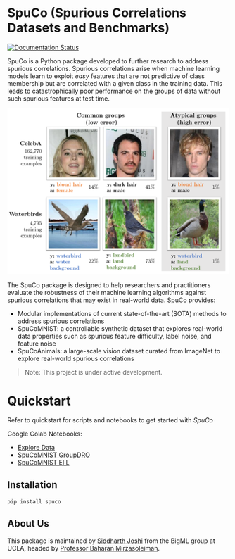 # SpuCo (Spurious Correlations Datasets and Benchmarks)

[![Documentation Status](https://readthedocs.org/projects/spuco/badge/?version=latest)](https://spuco.readthedocs.io/en/latest/?badge=latest)

SpuCo is a Python package developed to further research to address spurious correlations. Spurious correlations arise when machine learning models learn to exploit *easy* features that are not predictive of class membership but are correlated with a given class in the training data. This leads to catastrophically poor performance on the groups of data without such spurious features at test time.

![Diagram illustrating the spurious correlations problem](docs/source/intro_fig.png)

The SpuCo package is designed to help researchers and practitioners evaluate the robustness of their machine learning algorithms against spurious correlations that may exist in real-world data. SpuCo provides:

- Modular implementations of current state-of-the-art (SOTA) methods to address spurious correlations
- SpuCoMNIST: a controllable synthetic dataset that explores real-world data properties such as spurious feature difficulty, label noise, and feature noise
- SpuCoAnimals: a large-scale vision dataset curated from ImageNet to explore real-world spurious correlations

> Note: This project is under active development.

# Quickstart

Refer to quickstart for scripts and notebooks to get started with *SpuCo*

Google Colab Notebooks: 

- [Explore Data](https://drive.google.com/file/d/1jwZJ27gTh2t9V3rY6Co-oSIeUvCt3php/view?usp=sharing)
- [SpuCoMNIST GroupDRO](https://drive.google.com/file/d/1LXAwbkIt4nryI6K6OYhv7zo3LRNmBCW0/view?usp=drive_link)
- [SpuCoMNIST EIIL](https://drive.google.com/file/d/1Ut3BCeCV7DFQ2BUF01gqxZwTEJPIh5Cj/view?usp=drive_link)

## Installation

```python
pip install spuco
```

## About Us

This package is maintained by [Siddharth Joshi](https://sjoshi804.github.io/) from the BigML group at UCLA, headed by [Professor Baharan Mirzasoleiman](http://web.cs.ucla.edu/~baharan/group.htm).

